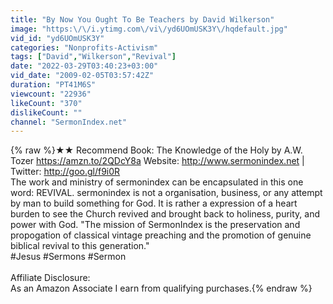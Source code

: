 ```yaml
---
title: "By Now You Ought To Be Teachers by David Wilkerson"
image: "https:\/\/i.ytimg.com\/vi\/yd6UOmUSK3Y\/hqdefault.jpg"
vid_id: "yd6UOmUSK3Y"
categories: "Nonprofits-Activism"
tags: ["David","Wilkerson","Revival"]
date: "2022-03-29T03:40:23+03:00"
vid_date: "2009-02-05T03:57:42Z"
duration: "PT41M6S"
viewcount: "22936"
likeCount: "370"
dislikeCount: ""
channel: "SermonIndex.net"
---
```

{% raw %}★★ Recommend Book: The Knowledge of the Holy by A.W. Tozer <a rel="nofollow" target="blank" href="https://amzn.to/2QDcY8a">https://amzn.to/2QDcY8a</a> Website: <a rel="nofollow" target="blank" href="http://www.sermonindex.net">http://www.sermonindex.net</a> | Twitter: <a rel="nofollow" target="blank" href="http://goo.gl/f9i0R">http://goo.gl/f9i0R</a><br />The work and ministry of sermonindex can be encapsulated in this one word: REVIVAL. sermonindex is not a organisation, business, or any attempt by man to build something for God. It is rather a expression of a heart burden to see the Church revived and brought back to holiness, purity, and power with God. &quot;The mission of SermonIndex is the preservation and propogation of classical vintage preaching and the promotion of genuine biblical revival to this generation.&quot;<br />#Jesus #Sermons #Sermon <br /><br />Affiliate Disclosure:<br />As an Amazon Associate I earn from qualifying purchases.{% endraw %}
